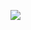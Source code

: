 [![](https://www.herokucdn.com/deploy/button.png)](https://heroku.com/deploy?template=https://github.com/JohGeorge/xraiy-wz.git)
